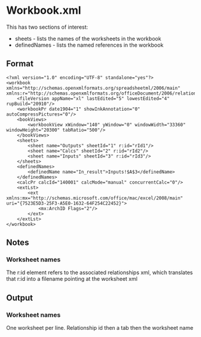 # Workbook.xml

This has two sections of interest:

* sheets - lists the names of the worksheets in the workbook
* definedNames - lists the named references in the workbook

## Format

	<?xml version="1.0" encoding="UTF-8" standalone="yes"?>
	<workbook xmlns="http://schemas.openxmlformats.org/spreadsheetml/2006/main" xmlns:r="http://schemas.openxmlformats.org/officeDocument/2006/relationships">
		<fileVersion appName="xl" lastEdited="5" lowestEdited="4" rupBuild="20910"/>
		<workbookPr date1904="1" showInkAnnotation="0" autoCompressPictures="0"/>
		<bookViews>
			<workbookView xWindow="140" yWindow="0" windowWidth="33360" windowHeight="20300" tabRatio="500"/>
		</bookViews>
		<sheets>
			<sheet name="Outputs" sheetId="1" r:id="rId1"/>
			<sheet name="Calcs" sheetId="2" r:id="rId2"/>
			<sheet name="Inputs" sheetId="3" r:id="rId3"/>
		</sheets>
		<definedNames>
			<definedName name="In_result">Inputs!$A$3</definedName>
		</definedNames>
		<calcPr calcId="140001" calcMode="manual" concurrentCalc="0"/>
		<extLst>
			<ext xmlns:mx="http://schemas.microsoft.com/office/mac/excel/2008/main" uri="{7523E5D3-25F3-A5E0-1632-64F254C22452}">
				<mx:ArchID Flags="2"/>
			</ext>
		</extLst>
	</workbook>

## Notes

### Worksheet names

The r:id element refers to the associated relationships xml, which translates that r:id into a filename pointing at the worksheet xml

## Output

### Worksheet names

One worksheet per line. Relationship id then a tab then the worksheet name